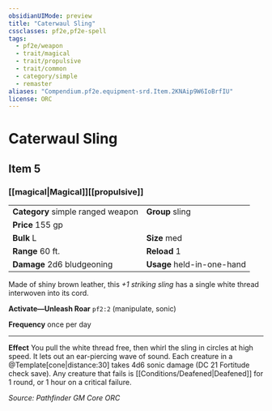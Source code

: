 ```yaml
---
obsidianUIMode: preview
title: "Caterwaul Sling"
cssclasses: pf2e,pf2e-spell
tags:
  - pf2e/weapon
  - trait/magical
  - trait/propulsive
  - trait/common
  - category/simple
  - remaster
aliases: "Compendium.pf2e.equipment-srd.Item.2KNAip9W6IoBrfIU"
license: ORC
---
```

# Caterwaul Sling
## Item 5
### [[magical|Magical]][[propulsive]]

|  |  |
| -- | -- |
| **Category** simple ranged weapon | **Group** sling |
| **Price** 155 gp |  |
| **Bulk** L | **Size** med |
|**Range** 60 ft.| **Reload** 1|
| **Damage** 2d6 bludgeoning  | **Usage** held-in-one-hand |



Made of shiny brown leather, this _+1 striking sling_ has a single white thread interwoven into its cord.

**Activate—Unleash Roar** `pf2:2` (manipulate, sonic)

**Frequency** once per day

* * *

**Effect** You pull the white thread free, then whirl the sling in circles at high speed. It lets out an ear-piercing wave of sound. Each creature in a @Template\[cone|distance:30\] takes 4d6 sonic damage (DC 21 Fortitude check save). Any creature that fails is [[Conditions/Deafened|Deafened]] for 1 round, or 1 hour on a critical failure.

*Source: Pathfinder GM Core*
*ORC*